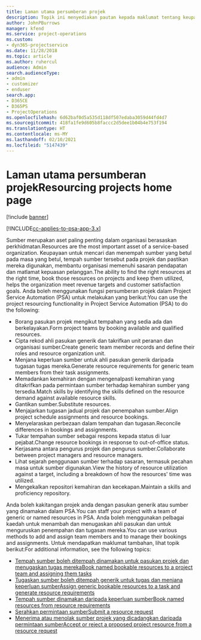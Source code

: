 ```yaml
---
title: Laman utama persumberan projek
description: Topik ini menyediakan pautan kepada maklumat tentang keupayaan pengurusan sumber dalam Project Service Automation (PSA) untuk Dynamics 365.
author: JohnPBurrows
manager: kfend
ms.service: project-operations
ms.custom:
- dyn365-projectservice
ms.date: 11/28/2018
ms.topic: article
ms.author: ruhercul
audience: Admin
search.audienceType:
- admin
- customizer
- enduser
search.app:
- D365CE
- D365PS
- ProjectOperations
ms.openlocfilehash: 6d62baf0d5a535d118df507edaba3059d44fd4d7
ms.sourcegitcommit: 418fa1fe9d605b8faccc2d5dee1b04b4e753f194
ms.translationtype: HT
ms.contentlocale: ms-MY
ms.lasthandoff: 02/10/2021
ms.locfileid: "5147439"
---
```

# <a name="resourcing-projects-home-page"></a><span data-ttu-id="8af1d-103">Laman utama persumberan projek</span><span class="sxs-lookup"><span data-stu-id="8af1d-103">Resourcing projects home page</span></span>

[!include [banner](../includes/psa-now-project-operations.md)]

[!INCLUDE[cc-applies-to-psa-app-3.x](../includes/cc-applies-to-psa-app-3x.md)]

<span data-ttu-id="8af1d-104">Sumber merupakan aset paling penting dalam organisasi berasaskan perkhidmatan.</span><span class="sxs-lookup"><span data-stu-id="8af1d-104">Resources are the most important asset of a service-based organization.</span></span> <span data-ttu-id="8af1d-105">Keupayaan untuk mencari dan menempah sumber yang betul pada masa yang betul, tempah sumber tersebut pada projek dan pastikan mereka digunakan, membantu organisasi memenuhi sasaran pendapatan dan matlamat kepuasan pelanggan.</span><span class="sxs-lookup"><span data-stu-id="8af1d-105">The ability to find the right resources at the right time, book those resources on projects and keep them utilized, helps the organization meet revenue targets and customer satisfaction goals.</span></span> <span data-ttu-id="8af1d-106">Anda boleh menggunakan fungsi persumberan projek dalam Project Service Automation (PSA) untuk melakukan yang berikut:</span><span class="sxs-lookup"><span data-stu-id="8af1d-106">You can use the project resourcing functionality in Project Service Automation (PSA) to do the following:</span></span>

- <span data-ttu-id="8af1d-107">Borang pasukan projek mengikut tempahan yang sedia ada dan berkelayakan.</span><span class="sxs-lookup"><span data-stu-id="8af1d-107">Form project teams by booking available and qualified resources.</span></span>
- <span data-ttu-id="8af1d-108">Cipta rekod ahli pasukan generik dan takrifkan unit peranan dan organisasi sumber.</span><span class="sxs-lookup"><span data-stu-id="8af1d-108">Create generic team member records and define their roles and resource organization unit.</span></span>
- <span data-ttu-id="8af1d-109">Menjana keperluan sumber untuk ahli pasukan generik daripada tugasan tugas mereka.</span><span class="sxs-lookup"><span data-stu-id="8af1d-109">Generate resource requirements for generic team members from their task assignments.</span></span>
- <span data-ttu-id="8af1d-110">Memadankan kemahiran dengan mengenalpasti kemahiran yang ditakrifkan pada permintaan sumber terhadap kemahiran sumber yang tersedia.</span><span class="sxs-lookup"><span data-stu-id="8af1d-110">Match skills by identifying the skills defined on the resource demand against available resource skills.</span></span>
- <span data-ttu-id="8af1d-111">Gantikan sumber.</span><span class="sxs-lookup"><span data-stu-id="8af1d-111">Substitute resources.</span></span>
- <span data-ttu-id="8af1d-112">Menjajarkan tugasan jadual projek dan penempahan sumber.</span><span class="sxs-lookup"><span data-stu-id="8af1d-112">Align project schedule assignments and resource bookings.</span></span>
- <span data-ttu-id="8af1d-113">Menyelaraskan perbezaan dalam tempahan dan tugasan.</span><span class="sxs-lookup"><span data-stu-id="8af1d-113">Reconcile differences in bookings and assignments.</span></span>
- <span data-ttu-id="8af1d-114">Tukar tempahan sumber sebagai respons kepada status di luar pejabat.</span><span class="sxs-lookup"><span data-stu-id="8af1d-114">Change resource bookings in response to out-of-office status.</span></span>
- <span data-ttu-id="8af1d-115">Kerjasama antara pengurus projek dan pengurus sumber.</span><span class="sxs-lookup"><span data-stu-id="8af1d-115">Collaborate between project managers and resource managers.</span></span>
- <span data-ttu-id="8af1d-116">Lihat sejarah penggunaan sumber terhadap sasaran, termasuk pecahan masa untuk sumber digunakan.</span><span class="sxs-lookup"><span data-stu-id="8af1d-116">View the history of resource utilization against a target, including a breakdown of how the resources' time was utilized.</span></span>
- <span data-ttu-id="8af1d-117">Mengekalkan repositori kemahiran dan kecekapan.</span><span class="sxs-lookup"><span data-stu-id="8af1d-117">Maintain a skills and proficiency repository.</span></span>


<span data-ttu-id="8af1d-118">Anda boleh kakitangan projek anda dengan pasukan generik atau sumber yang dinamakan dalam PSA.</span><span class="sxs-lookup"><span data-stu-id="8af1d-118">You can staff your project with a team of generic or named resources in PSA.</span></span> <span data-ttu-id="8af1d-119">Anda boleh menggunakan pelbagai kaedah untuk menambah dan menugaskan ahli pasukan dan untuk menguruskan penempahan dan tugasan mereka.</span><span class="sxs-lookup"><span data-stu-id="8af1d-119">You can use various methods to add and assign team members and to manage their bookings and assignments.</span></span> <span data-ttu-id="8af1d-120">Untuk mendapatkan maklumat tambahan, lihat topik berikut:</span><span class="sxs-lookup"><span data-stu-id="8af1d-120">For additional information, see the following topics:</span></span>

- [<span data-ttu-id="8af1d-121">Tempah sumber boleh ditempah dinamakan untuk pasukan projek dan menugaskan tugas mereka</span><span class="sxs-lookup"><span data-stu-id="8af1d-121">Book named bookable resources to a project team and assigning them tasks</span></span>](assign-named-bookable-resource.md)
- [<span data-ttu-id="8af1d-122">Tugaskan sumber boleh ditempah generik untuk tugas dan menjana keperluan sumber</span><span class="sxs-lookup"><span data-stu-id="8af1d-122">Assign generic bookable resources to a task and generate resource requirements</span></span>](assign-generic-bookable-resource.md)
- [<span data-ttu-id="8af1d-123">Tempah sumber dinamakan daripada keperluan sumber</span><span class="sxs-lookup"><span data-stu-id="8af1d-123">Book named resources from resource requirements</span></span>](book-named-resource.md)
- [<span data-ttu-id="8af1d-124">Serahkan permintaan sumber</span><span class="sxs-lookup"><span data-stu-id="8af1d-124">Submit a resource request</span></span>](submit-resource-request.md)
- [<span data-ttu-id="8af1d-125">Menerima atau menolak sumber projek yang dicadangkan daripada permintaan sumber</span><span class="sxs-lookup"><span data-stu-id="8af1d-125">Accept or reject a proposed project resource from a resource request</span></span>](accept-reject-proposed-resource.md)
